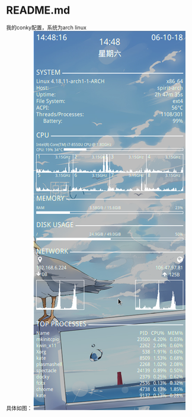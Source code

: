 # README.md
我的conky配置，系统为arch linux  
具体如图：
![Screenshot](https://github.com/spirit1431007/.conkyrc/blob/master/Screenshot.png)
